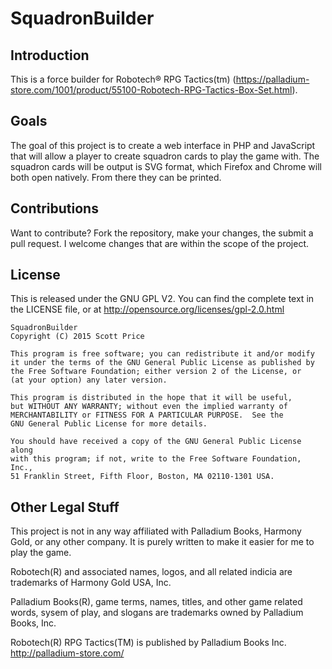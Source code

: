 # SquadronBuilder

## Introduction

This is a force builder for Robotech&reg; RPG Tactics(tm) 
(https://palladium-store.com/1001/product/55100-Robotech-RPG-Tactics-Box-Set.html). 

## Goals

The goal of this project is to create a web interface in PHP and JavaScript
that will allow a player to create squadron cards to play the game with.  The
squadron cards will be output is SVG format, which Firefox and Chrome will both
open natively.  From there they can be printed.

## Contributions

Want to contribute?  Fork the repository, make your changes, the submit a pull
request.  I welcome changes that are within the scope of the project.


## License
This is released under the GNU GPL V2.  You can find the complete text in the
LICENSE file, or at http://opensource.org/licenses/gpl-2.0.html

    SquadronBuilder
    Copyright (C) 2015 Scott Price

    This program is free software; you can redistribute it and/or modify
    it under the terms of the GNU General Public License as published by
    the Free Software Foundation; either version 2 of the License, or
    (at your option) any later version.

    This program is distributed in the hope that it will be useful,
    but WITHOUT ANY WARRANTY; without even the implied warranty of
    MERCHANTABILITY or FITNESS FOR A PARTICULAR PURPOSE.  See the
    GNU General Public License for more details.

    You should have received a copy of the GNU General Public License along
    with this program; if not, write to the Free Software Foundation, Inc.,
    51 Franklin Street, Fifth Floor, Boston, MA 02110-1301 USA.


## Other Legal Stuff
This project is not in any way affiliated with Palladium Books, Harmony Gold, or 
any other company.  It is purely written to make it easier for me to play the
game.

Robotech(R) and associated names, logos, and all related indicia are trademarks
of Harmony Gold USA, Inc.

Palladium Books(R), game terms, names, titles, and other game related words, 
sysem of play, and slogans are trademarks owned by Palladium Books, Inc.

Robotech(R) RPG Tactics(TM) is published by Palladium Books Inc. 
http://palladium-store.com/
